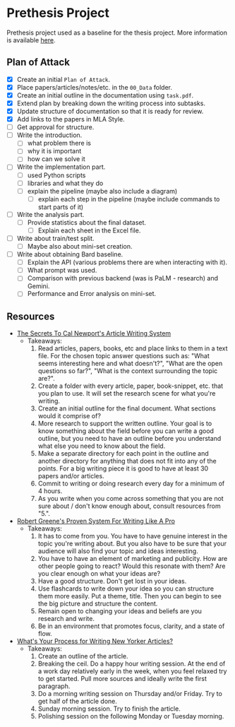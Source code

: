 # Prethesis Project

Prethesis project used as a baseline for the thesis project. More information is available [here](https://dse.fmi.uni-sofia.bg/graduation-bg.htm).

## Plan of Attack

- [X] Create an initial `Plan of Attack`.
- [X] Place papers/articles/notes/etc. in the `00_Data` folder.
- [X] Create an initial outline in the documentation using `task.pdf`.
- [X] Extend plan by breaking down the writing process into subtasks.
- [X] Update structure of documentation so that it is ready for review.
- [X] Add links to the papers in MLA Style.
- [ ] Get approval for structure.
- [ ] Write the introduction.
  - [ ] what problem there is
  - [ ] why it is important
  - [ ] how can we solve it
- [ ] Write the implementation part.
  - [ ] used Python scripts
  - [ ] libraries and what they do
  - [ ] explain the pipeline (maybe also include a diagram)
    - [ ] explain each step in the pipeline (maybe include commands to start parts of it)
- [ ] Write the analysis part.
  - [ ] Provide statistics about the final dataset.
    - [ ] Explain each sheet in the Excel file.
- [ ] Write about train/test split.
  - [ ] Maybe also about mini-set creation.
- [ ] Write about obtaining Bard baseline.
  - [ ] Explain the API (various problems there are when interacting with it).
  - [ ] What prompt was used.
  - [ ] Comparison with previous backend (was is PaLM - research) and Gemini.
  - [ ] Performance and Error analysis on mini-set.

## Resources

- [The Secrets To Cal Newport's Article Writing System](https://www.youtube.com/watch?v=gErbZ3A6ozM)
  - Takeaways:
    1. Read articles, papers, books, etc and place links to them in a text file. For the chosen topic answer questions such as: "What seems interesting here and what doesn't?", "What are the open questions so far?", "What is the context surrounding the topic are?".
    2. Create a folder with every article, paper, book-snippet, etc. that you plan to use. It will set the research scene for what you're writing.
    3. Create an initial outline for the final document. What sections would it comprise of?
    4. More research to support the written outline. Your goal is to know something about the field before you can write a good outline, but you need to have an outline before you understand what else you need to know about the field.
    5. Make a separate directory for each point in the outline and another directory for anything that does not fit into any of the points. For a big writing piece it is good to have at least 30 papers and/or articles.
    6. Commit to writing or doing research every day for a minimum of 4 hours.
    7. As you write when you come across something that you are not sure about / don't know enough about, consult resources from "5.".
- [Robert Greene's Proven System For Writing Like A Pro](https://www.youtube.com/watch?v=E0S9DhDecWE)
  - Takeaways:
    1. It has to come from you. You have to have genuine interest in the topic you're writing about. But you also have to be sure that your audience will also find your topic and ideas interesting.
    2. You have to have an element of marketing and publicity. How are other people going to react? Would this resonate with them? Are you clear enough on what your ideas are?
    3. Have a good structure. Don't get lost in your ideas.
    4. Use flashcards to write down your idea so you can structure them more easily. Put a theme, title. Then you can begin to see the big picture and structure the content.
    5. Remain open to changing your ideas and beliefs are you research and write.
    6. Be in an environment that promotes focus, clarity, and a state of flow.
- [What's Your Process for Writing New Yorker Articles?](https://www.youtube.com/watch?v=xHsTgonU0yY)
  - Takeaways:
    1. Create an outline of the article.
    2. Breaking the ceil. Do a happy hour writing session. At the end of a work day relatively early in the week, when you feel relaxed try to get started. Pull more sources and ideally write the first paragraph.
    3. Do a morning writing session on Thursday and/or Friday. Try to get half of the article done.
    4. Sunday morning session. Try to finish the article.
    5. Polishing session on the following Monday or Tuesday morning.
